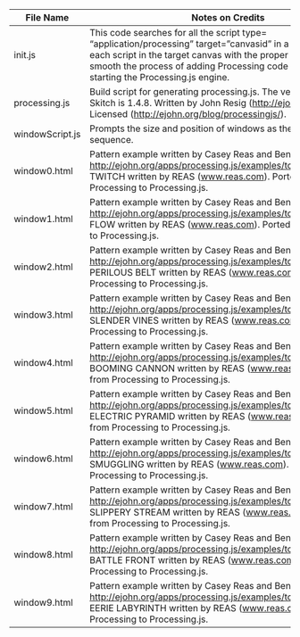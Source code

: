 | File Name | Notes on Credits |
| --- | --- |
| init.js | This code searches for all the script type= “application/processing” target=”canvasid” in a page and loads each script in the target canvas with the proper id. It is useful to smooth the process of adding Processing code in a page and starting the Processing.js engine. |
| processing.js | Build script for generating processing.js. The version used for Skitch is 1.4.8. Written by John Resig (http://ejohn.org/), MIT Licensed (http://ejohn.org/blog/processingjs/). |
| windowScript.js | Prompts the size and position of windows as they open in sequence. |
| window0.html | Pattern example written by Casey Reas and Ben Fry, saved on http://ejohn.org/apps/processing.js/examples/topics/pattern.html. TWITCH written by REAS (www.reas.com). Ported from Processing to Processing.js. |
| window1.html | Pattern example written by Casey Reas and Ben Fry, saved on http://ejohn.org/apps/processing.js/examples/topics/pattern.html. FLOW written by REAS (www.reas.com). Ported from Processing to Processing.js. |
| window2.html | 	Pattern example written by Casey Reas and Ben Fry, saved on http://ejohn.org/apps/processing.js/examples/topics/pattern.html. PERILOUS BELT written by REAS (www.reas.com). Ported from Processing to Processing.js. |
| window3.html | Pattern example written by Casey Reas and Ben Fry, saved on http://ejohn.org/apps/processing.js/examples/topics/pattern.html. SLENDER VINES written by REAS (www.reas.com). Ported from Processing to Processing.js. |
| window4.html | Pattern example written by Casey Reas and Ben Fry, saved on http://ejohn.org/apps/processing.js/examples/topics/pattern.html. BOOMING CANNON written by REAS (www.reas.com). Ported from Processing to Processing.js. |
| window5.html | Pattern example written by Casey Reas and Ben Fry, saved on http://ejohn.org/apps/processing.js/examples/topics/pattern.html. ELECTRIC PYRAMID written by REAS (www.reas.com). Ported from Processing to Processing.js. |
| window6.html | Pattern example written by Casey Reas and Ben Fry, saved on http://ejohn.org/apps/processing.js/examples/topics/pattern.html. SMUGGLING written by REAS (www.reas.com). Ported from Processing to Processing.js. |
| window7.html | Pattern example written by Casey Reas and Ben Fry, saved on http://ejohn.org/apps/processing.js/examples/topics/pattern.html. SLIPPERY STREAM written by REAS (www.reas.com). Ported from Processing to Processing.js. |
| window8.html | Pattern example written by Casey Reas and Ben Fry, saved on http://ejohn.org/apps/processing.js/examples/topics/pattern.html. BATTLE FRONT written by REAS (www.reas.com). Ported from Processing to Processing.js. |
| window9.html | Pattern example written by Casey Reas and Ben Fry, saved on http://ejohn.org/apps/processing.js/examples/topics/pattern.html. EERIE LABYRINTH written by REAS (www.reas.com). Ported from Processing to Processing.js. |
